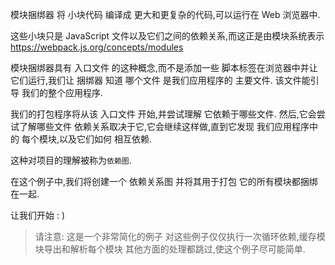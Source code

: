 模块捆绑器 将 小块代码 编译成 更大和更复杂的代码,可以运行在 Web 浏览器中.

这些小块只是 JavaScript 文件以及它们之间的依赖关系,而这正是由模块系统表示
https://webpack.js.org/concepts/modules

模块捆绑器具有 入口文件 的这种概念,而不是添加一些
脚本标签在浏览器中并让它们运行,我们让 捆绑器 知道
哪个文件 是我们应用程序的 主要文件. 该文件能引导
我们的整个应用程序.

我们的打包程序将从该 入口文件 开始,并尝试理解
它依赖于哪些文件. 然后,它会尝试了解哪些文件
依赖关系取决于它,它会继续这样做,直到它发现
我们应用程序中的 每个模块,以及它们如何 相互依赖.

这种对项目的理解被称为`依赖图`.

在这个例子中,我们将创建一个 依赖关系图 并将其用于打包
它的所有模块都捆绑在一起.

让我们开始 : )

> 请注意: 这是一个非常简化的例子
> 对这些例子仅仅执行一次循环依赖,缓存模块导出和解析每个模块
> 其他方面的处理都跳过,使这个例子尽可能简单.
